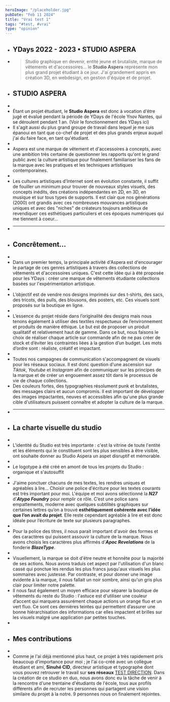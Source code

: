 ```yaml
---
heroImage: "/placeholder.jpg"
pubDate: "Feb 11 2024"
title: "Vrai test 1"
tags: "#test, #vrai"
type: "opinion"
---
```


- ## YDays 2022 - 2023 • STUDIO ASPERA
- > Studio graphique en devenir, entité jeune et brutaliste, marque de vêtements et d'accessoires… le **Studio Aspera** représente mon plus grand projet étudiant à ce jour. J'ai grandement appris en création 3D, en webdesign, en gestion d'équipe et de projet.
- ## STUDIO ASPERA
-
- Étant un projet étudiant, le **Studio Aspera** est donc à vocation d'être jugé et évalué pendant la période de YDays de l'école Ynov Nantes, qui se déroulent pendant 1 an. (Voir le fonctionnement des YDays ici)
- Il s'agit aussi du plus grand groupe de travail dans lequel je me suis épanoui en tant que co-chef de projet et des plus grands enjeux auquel j'ai du faire face, en tant qu'étudiant.
-
- Aspera est une marque de vêtement et d'accessoires à concepts, avec une ambition très certaine de questionner les rapports qu'ont le grand public avec la culture artistique pour finalement familiariser les fans de la marque avec les pratiques et les techniques artistiques contemporaines.
-
- Les cultures artistiques d'Internet sont en évolution constante, il suffit de fouiller un minimum pour trouver de nouveaux styles visuels, des concepts inédits, des créations indépendantes en 2D, en 3D, en musique et sur tous types de supports. Il est clair que nos générations (2000) ont grandis avec ces nombreuses mouvances artistiques uniques et avec des "niches" de créateurs toujours ambitieux de revendiquer ces esthétiques particuliers et ces époques numériques qui me tiennent à coeur…
- ***
- ## Concrêtement...
-
- Dans un premier temps, la principale activité d'Aspera est d'encourager le partage de ces genres artistiques à travers des collections de vêtements et d'accessoires uniques. C'est cette idée qui à été proposée pour les YDays : créer une marque de vêtements étudiante collections basées sur l'expérimentation artistique.
-
- L’objectif est de vendre nos designs imprimés sur des t-shirts, des sacs, des tricots, des pulls, des blousons, des posters, etc. Ces visuels sont proposés sur la boutique en ligne.
-
- L’essence du projet réside dans l’originalité des designs mais nous tenons également à utiliser des textiles respectueux de l’environnement et produits de manière éthique. Le but est de proposer un produit qualitatif et relativement haut de gamme. Dans ce but, nous faisons le choix de réaliser chaque article sur commande afin de ne pas créer de stock et d’éviter les contraintes liées à la gestion d’un budget. Les mots d’ordre sont : réaliste, créatif et impactant.
-
- Toutes nos campagnes de communication s'accompagnent de visuels pour les réseaux sociaux. Il est donc question d'une ascension sur _Tiktok_, _Youtube_ et _Instagram_ afin de communiquer sur les principes de la marque et de créer un engouement assez tôt dans le processus de vie de chaque collections.
- Des couleurs fortes, des typographies résolument punk et brutalistes, des messages clairs et aucun compromis. Il est important de développer des images impactantes, neuves et accessibles afin qu'une plus grande cible d'utilisateurs puissent connaître et adopter la culture de la marque.
- ***
- ## La charte visuelle du studio
-
- L'identité du Studio est très importante : c'est la vitrine de toute l'entité et les éléments qui le constituent sont les plus sensibles à être visible, ont souhaite donner au Studio Aspera un aspet disruptif et mémorable.
-
- Le logotype à été créé en amont de tous les projets du Studio : organique et s'autosuffit
-
- J'aime ponctuer chacuns de mes textes, les rendres uniques et agréables à lire... Choisir une police d'écriture pour les textes courants est très important pour moi. L'équipe et moi avons sélectionné la _**N27**_ d'_**Atypo Foundry**_ pour remplir ce rôle. C’est une police sans empattements, moderne avec quelques subtilités graphiques sur certaines lettres qu’on a trouvé **esthétiquement cohérente avec l’idée que l’on avait du projet**. Elle reste cependant agréable à lire et est donc idéale pour l’écriture de texte sur plusieurs paragraphes.
-
- Pour la police des titres, il nous parait important d'avoir des formes et des caractères qui puissent assouvir la culture de la marque. Nous avons choisis les caractères plus affirmés d'_**Apoc Revelations**_ de la fonderie _**BlazeType**_.
-
- Visuellement, la marque se doit d'être neutre et honnête pour la majorité de ses actions. Nous avons traduis cet aspect par l'utilisation d'un blanc cassé qui ponctue les rendus les plus francs jusqu'aux visuels les plus sommaires avec justesse. Par contraste, et pour donner une image évidente à la marque, il nous fallait un noir sombre, ainsi qu'un gris plus clair pour limiter notre palette.
- Il nous faut également un moyen efficace pour séparer la boutique de vêtements du reste du Studio : l'astuce est d'utiliser une couleur d’accent qui marquera assurément chaque actions un orange fluo et un vert fluo. Ce sont ces dernières teintes qui permettent d’assurer une bonne hiérarchisation des informations car elles impactent et brilles sur les visuels malgré une application par petites touches.
-
- ## Mes contributions
-
- Comme je l'ai déjà mentionné plus haut, ce projet à très rapidement pris beaucoup d'importance pour moi ; je l'ai co-créé avec un collègue étudiant et ami, **Sinuhé CID**, directeur artistique et typographe dont vous pouvez retrouver le travail sur **ses réseaux** <a href="http://google.com">TEST DIRECTION</a>. Dans la création de ce studio en duo, nous avons donc eu la tâche de venir à la rencontre d'une trentaine d'étudiants de l'école, tous aux profils différents afin de recruter les personnes qui partagent une vision similaire du projet à la notre. 9 personnes nous on finalement rejointes.
